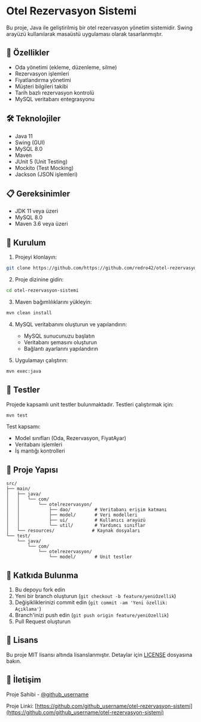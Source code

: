 # Otel Rezervasyon Sistemi

Bu proje, Java ile geliştirilmiş bir otel rezervasyon yönetim sistemidir. Swing arayüzü kullanılarak masaüstü uygulaması olarak tasarlanmıştır.

## 🚀 Özellikler

- Oda yönetimi (ekleme, düzenleme, silme)
- Rezervasyon işlemleri
- Fiyatlandırma yönetimi
- Müşteri bilgileri takibi
- Tarih bazlı rezervasyon kontrolü
- MySQL veritabanı entegrasyonu

## 🛠️ Teknolojiler

- Java 11
- Swing (GUI)
- MySQL 8.0
- Maven
- JUnit 5 (Unit Testing)
- Mockito (Test Mocking)
- Jackson (JSON işlemleri)

## 📋 Gereksinimler

- JDK 11 veya üzeri
- MySQL 8.0
- Maven 3.6 veya üzeri

## 🔧 Kurulum

1. Projeyi klonlayın:
```bash
git clone https://github.com/https://github.com/redro42/otel-rezervasyon-sistemi.git
```

2. Proje dizinine gidin:
```bash
cd otel-rezervasyon-sistemi
```

3. Maven bağımlılıklarını yükleyin:
```bash
mvn clean install
```

4. MySQL veritabanını oluşturun ve yapılandırın:
   - MySQL sunucunuzu başlatın
   - Veritabanı şemasını oluşturun
   - Bağlantı ayarlarını yapılandırın

5. Uygulamayı çalıştırın:
```bash
mvn exec:java
```

## 🧪 Testler

Projede kapsamlı unit testler bulunmaktadır. Testleri çalıştırmak için:

```bash
mvn test
```

Test kapsamı:
- Model sınıfları (Oda, Rezervasyon, FiyatAyar)
- Veritabanı işlemleri
- İş mantığı kontrolleri

## 📁 Proje Yapısı

```
src/
├── main/
│   ├── java/
│   │   └── com/
│   │       └── otelrezervasyon/
│   │           ├── dao/         # Veritabanı erişim katmanı
│   │           ├── model/       # Veri modelleri
│   │           ├── ui/          # Kullanıcı arayüzü
│   │           └── util/        # Yardımcı sınıflar
│   └── resources/              # Kaynak dosyaları
└── test/
    └── java/
        └── com/
            └── otelrezervasyon/
                └── model/       # Unit testler
```

## 🤝 Katkıda Bulunma

1. Bu depoyu fork edin
2. Yeni bir branch oluşturun (`git checkout -b feature/yeniOzellik`)
3. Değişikliklerinizi commit edin (`git commit -am 'Yeni özellik: Açıklama'`)
4. Branch'inizi push edin (`git push origin feature/yeniOzellik`)
5. Pull Request oluşturun

## 📝 Lisans

Bu proje MIT lisansı altında lisanslanmıştır. Detaylar için [LICENSE](LICENSE) dosyasına bakın.

## 👥 İletişim

Proje Sahibi - [@github_username](https://github.com/github_username)

Proje Linki: [https://github.com/github_username/otel-rezervasyon-sistemi](https://github.com/github_username/otel-rezervasyon-sistemi) 